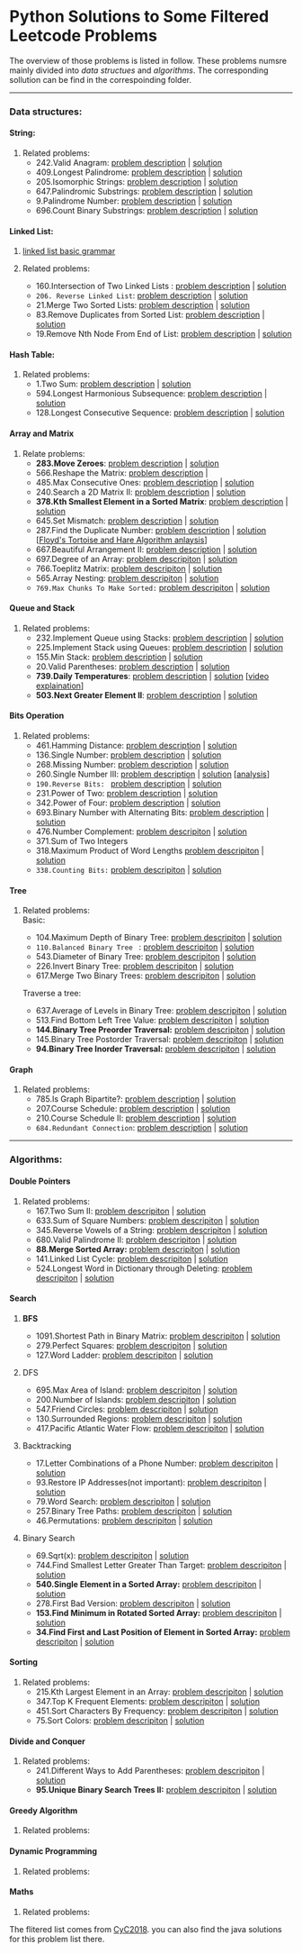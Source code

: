 # Python Solutions to Some Filtered Leetcode Problems<br>

The overview of those problems is listed in follow. These problems numsre mainly divided into *data structues* and *algorithms*. The corresponding sollution can be find in the correspoinding folder.

---
### Data structures:
    
#### String:
  1. Related problems:
     * 242.Valid Anagram: 
     [problem description](https://leetcode.com/problems/valid-anagram/) | [solution](data_structures/string/valid_anagram.py)
     * 409.Longest Palindrome: 
     [problem description](https://leetcode.com/problems/longest-palindrome/) | [solution](data_structures/string/longest_palindrome.py)
     * 205.Isomorphic Strings: 
     [problem description](https://leetcode.com/problems/isomorphic-strings/) | [solution](data_structures/string/isomorphic_string.py)
     * 647.Palindromic Substrings: 
     [problem description](https://leetcode.com/problems/palindromic-substrings/) | [solution](data_structures/string/palindromic_substrings.py)
     * 9.Palindrome Number: 
     [problem description](https://leetcode.com/problems/palindrome-number/) | [solution](data_structures/string/palindrome_number.py)
     * 696.Count Binary Substrings: 
     [problem description](https://leetcode.com/problems/count-binary-substrings/) | [solution](data_structures/string/count_binary_substrings.py)

#### Linked List:
  1. [linked list basic grammar](https://www.tutorialspoint.com/python_data_structure/python_linked_lists.htm)
 
  2. Related problems:  
     * 160.Intersection of Two Linked Lists : 
     [problem description](https://leetcode.com/problems/intersection-of-two-linked-lists) | [solution](data_structures/linked_list/intersection_two_linked_lists.py)
     * `206. Reverse Linked List`: 
     [problem description](https://leetcode.com/problems/reverse-linked-list/) | [solution](data_structures/linked_list/reverse_linked_list.py)
     * 21.Merge Two Sorted Lists: 
     [problem description](https:s//leetcode.com/problems/merge-two-sorted-lists/) | [solution](data_structures/linked_list/merge_two_sorted_lists.py)
     * 83.Remove Duplicates from Sorted List: 
     [problem description](https://leetcode.com/problems/remove-duplicates-from-sorted-list/) | [solution](data_structures/linked_list/remove_duplicates_from_sorted_list.py)
     * 19.Remove Nth Node From End of List: 
     [problem description](https://leetcode.com/problems/remove-nth-node-from-end-of-list/) | [solution](data_structures/linked_list/remove_nth_from_end.py)
     <!-- * 24.Swap Nodes in Pairs
     * 445.Add Two Numbers II
     * 234.Palindrome Linked List
     * 725.Split Linked List in Parts
     * 328.Odd Even Linked List -->

#### Hash Table:
  1. Related problems:
      * 1.Two Sum: 
     [problem description](https://leetcode.com/problems/two-sum/) | [solution](data_structures/hash_table/two_sum.py)
      * 594.Longest Harmonious Subsequence: 
     [problem description](https://leetcode.com/problems/longest-harmonious-subsequence/) | [solution](data_structures/hash_table/longest_harmonius_subsequence.py)
      * 128.Longest Consecutive Sequence: 
     [problem description](https://leetcode.com/problems/longest-consecutive-sequence/) | [solution](data_structures/hash_table/longest_consecutive_sequence.py)
             
#### Array and Matrix
  1. Relate problems:   
     * **283.Move Zeroes**: 
     [problem description](https://leetcode.com/problems/move-zeroes/) | [solution](data_structures/array_and_matrix/move_zeros.py)
     * 566.Reshape the Matrix: 
     [problem description](https://leetcode.com/problems/reshape-the-matrix/description/) | <!-- solution: no need just using numpy.reshape() -->
     * 485.Max Consecutive Ones: 
     [problem description](https://leetcode.com/problems/max-consecutive-ones/description/) | [solution](data_structures/array_and_matrix/max_consecutive_ones.py)
     * 240.Search a 2D Matrix II: 
     [problem description](https://leetcode.com/problems/search-a-2d-matrix-ii/description/) | [solution](data_structures/array_and_matrix/search_2d_matrix.py)
     * **378.Kth Smallest Element in a Sorted Matrix**:
     [problem description](https://leetcode.com/problems/kth-smallest-element-in-a-sorted-matrix/description/) | [solution](data_structures/array_and_matrix/kth_element.py)
     * 645.Set Mismatch: 
     [problem description](data_structures/array_and_matrix/kth_element.py) | [solution](data_structures/array_and_matrix/set_mismatch.py)
     * 287.Find the Duplicate Number: 
     [problem description](https://leetcode.com/problems/find-the-duplicate-number/) | [solution](data_structures/array_and_matrix/find_duplicate_number.py) [[Floyd's Tortoise and Hare Algorithm anlaysis](https://blog.csdn.net/u012482487/article/details/49798169)]
     * 667.Beautiful Arrangement II: 
     [problem description](https://leetcode.com/problems/beautiful-arrangement-ii/description/) | [solution](data_structures/array_and_matrix/beutiful_arrangement.py)
     * 697.Degree of an Array: 
     [problem descripiton](https://leetcode.com/problems/degree-of-an-array/description/) | [solution](data_structures/array_and_matrix/degree_of_an_array.py)
     * 766.Toeplitz Matrix: 
     [problem descripiton](https://leetcode.com/problems/toeplitz-matrix/description/) | [solution](data_structures/array_and_matrix/toeplitz_matrix.py)
     * 565.Array Nesting: 
     [problem descripiton](https://leetcode.com/problems/array-nesting/description/) | [solution](data_structures/array_and_matrix/array_nesting.py)
     * `769.Max Chunks To Make Sorted:` 
     [problem descripiton](https://leetcode.com/problems/max-chunks-to-make-sorted/description/) | [solution](data_structures/array_and_matrix/max_chunks_to_make_sorted.py)

#### Queue and Stack
  1. Related problems:
     * 232.Implement Queue using Stacks:
     [problem description](https://leetcode.com/problems/implement-queue-using-stacks/description/) | [solution](data_structures/queue_and_stack/queue_using_stacks.py)
     * 225.Implement Stack using Queues:
     [problem description](https://leetcode.com/problems/implement-stack-using-queues/description/) | [solution](data_structures/queue_and_stack/stack_using_queque.py)
     * 155.Min Stack:
     [problem description](https://leetcode.com/problems/min-stack/) | [solution](data_structures/queue_and_stack/min_stack.py)
     * 20.Valid Parentheses:
     [problem description](https://leetcode.com/problems/valid-parentheses/description/) | [solution](data_structures/queue_and_stack/valid_parentheses.py)
     * **739.Daily Temperatures**:
     [problem description](https://leetcode.com/problems/daily-temperatures/description/) | [solution](data_structures/queue_and_stack/daily_temperatures.py) [[video explaination](https://www.youtube.com/watch?v=WGm4Kj3lhRI)] 
     * **503.Next Greater Element II**:
     [problem description](https://leetcode.com/problems/next-greater-element-ii/description/) | [solution](data_structures/queue_and_stack/next_greater_element.py)
     
#### Bits Operation
  1. Related problems:  
      * 461.Hamming Distance: 
      [problem description](https://leetcode.com/problems/hamming-distance/) | [solution](data_structures/bit_operation/hamming_distance.py)
      * 136.Single Number: 
      [problem description](https://leetcode.com/problems/single-number/description/) | [solution](data_structures/bit_operation/single_number.py)
      * 268.Missing Number: 
      [problem description](https://leetcode.com/problems/missing-number/description/) | [solution](data_structures/bit_operation/missing_number.py)
      * 260.Single Number III: 
      [problem description](https://leetcode.com/problems/single-number-iii/description/) | [solution](data_structures/bit_operation/single_number_iii.py) [[analysis](https://cliuyang.cn/2019/02/07/AlgorithmIsBeautifulul-BitwiseOperation/)]
      * `190.Reverse Bits: `
      [problem description](https://leetcode.com/problems/reverse-bits/description/) | [solution](data_structures/bit_operation/reverse_bits.py) 
      * 231.Power of Two:
      [problem description](https://leetcode.com/problems/power-of-two/description/) | [solution](data_structures/bit_operation/power_of_two.py)  
      * 342.Power of Four:
      [problem description](https://leetcode.com/problems/power-of-four/) | [solution](data_structures/bit_operation/power_of_four.py)  
      * 693.Binary Number with Alternating Bits:
      [problem description](https://leetcode.com/problems/binary-number-with-alternating-bits/description/) | [solution](data_structures/bit_operation/binary_number_with_alternatiing_bits)  
      * 476.Number Complement:
      [problem descripiton](https://leetcode.com/problems/number-complement/description/) | [solution](data_structures/bit_operation/number_complement.py)
      * 371.Sum of Two Integers
      <!-- [problem descripiton]() | [solution]() -->
      * 318.Maximum Product of Word Lengths
      [problem descripiton](https://leetcode.com/problems/maximum-product-of-word-lengths/description/) | [solution](data_structures/bit_operation/maximum_product_of_word_lengths.py)
      * `338.Counting Bits:`
      [problem descripiton](https://leetcode.com/problems/counting-bits/description/) | [solution](data_structures/bit_operation/counting_bits.py)
      
#### Tree
  1. Related problems:  
     Basic:  
     * 104.Maximum Depth of Binary Tree: 
     [problem descripiton](https://leetcode.com/problems/maximum-depth-of-binary-tree/description/) | [solution](data_structures/tree/maximum_depth_of_binary_tree.py)
     * `110.Balanced Binary Tree ` :
     [problem descripiton](https://leetcode.com/problems/balanced-binary-tree/description/) | [solution](data_structures/tree/balanced_binary_tree.py)
     * 543.Diameter of Binary Tree: 
     [problem descripiton](https://leetcode.com/problems/diameter-of-binary-tree/description/) | [solution](data_structures/tree/diameter_of_binary_tree.py)
     * 226.Invert Binary Tree: 
     [problem descripiton](https://leetcode.com/problems/invert-binary-tree/description/) | [solution](data_structures/tree/invert_binary_tree.py)
     * 617.Merge Two Binary Trees: 
     [problem descripiton](https://leetcode.com/problems/merge-two-binary-trees/) | [solution](data_structures/tree/merge_two_binary_trees.py)

     Traverse a tree:  
     * 637.Average of Levels in Binary Tree:
     [problem descripiton](https://leetcode.com/problems/average-of-levels-in-binary-tree/) | [solution](data_structures/tree/average_of_levels_in_binary_tree.py)
     * 513.Find Bottom Left Tree Value:
     [problem descripiton](https://leetcode.com/problems/find-bottom-left-tree-value/description/) | [solution](data_structures/tree/find_bottom_left_tree_value.py)
     * **144.Binary Tree Preorder Traversal:**
     [problem descripiton](https://leetcode.com/problems/binary-tree-postorder-traversal/description/) | [solution](data_structures/tree/binary_tree_preorder_traversal.py)
     * 145.Binary Tree Postorder Traversal:
     [problem descripiton](https://leetcode.com/problems/binary-tree-postorder-traversal/description/) | [solution](data_structures/tree/binary_tree_postorder_traversal.py)
     * **94.Binary Tree Inorder Traversal:**
     [problem descripiton](https://leetcode.com/problems/binary-tree-inorder-traversal/description/) | [solution](data_structures/tree/binary_tree_inorder_traversal.py)



#### Graph
  1. Related problems:
     * 785.Is Graph Bipartite?:
     [problem description](https://leetcode.com/problems/is-graph-bipartite/) | [solution](data_structures/graph/is_bipartite.py)  
     * 207.Course Schedule:
     [problem description](https://leetcode.com/problems/course-schedule/description/) | [solution](data_structures/graph/cours_schedule.py)
     * 210.Course Schedule II:
     [problem description](https://leetcode.com/problems/course-schedule-ii/description/) | [solution](data_structures/graph/cours_schedule.py)
     * `684.Redundant Connection`:
     [problem description](https://leetcode.com/problems/redundant-connection/description/) | [solution](data_structures/graph/reduandant_connection.py)
     
---
### Algorithms:

#### Double Pointers
  1. Related problems:
      * 167.Two Sum II: 
      [problem descripiton](https://leetcode.com/problems/two-sum-ii-input-array-is-sorted/description/) | [solution](algorithms/double_pointers/two_sum.py)
      * 633.Sum of Square Numbers: 
      [problem descripiton](https://leetcode.com/problems/sum-of-square-numbers/description/) | [solution](algorithms/double_pointers/sum_of_square_numbers.py)
      * 345.Reverse Vowels of a String: 
      [problem descripiton](https://leetcode.com/problems/reverse-vowels-of-a-string/description/) | [solution](algorithms/double_pointers/reverse_vowels_of_a_string.py)
      * 680.Valid Palindrome II: 
      [problem descripiton](https://leetcode.com/problems/valid-palindrome-ii/description/) | [solution](algorithms/double_pointers/valid_palindrome.py)
      * **88.Merge Sorted Array:** 
      [problem descripiton](https://leetcode.com/problems/merge-sorted-array/description/) | [solution](algorithms/double_pointers/merge_sorted_array.py)
      * 141.Linked List Cycle: 
      [problem descripiton](https://leetcode.com/problems/linked-list-cycle/description/) | [solution](data_structures/linked_list/linked_list_cycle.py)
      * 524.Longest Word in Dictionary through Deleting: 
      [problem descripiton](https://leetcode.com/problems/longest-word-in-dictionary-through-deleting/description/) | [solution](algorithms/double_pointers/longest_word_in_dictionary_through_deleting.py)
 
#### Search
   1. **BFS**
      * 1091.Shortest Path in Binary Matrix: 
      [problem descripiton](https://leetcode.com/problems/shortest-path-in-binary-matrix/) | [solution](algorithms/search/BFS/shortest_path_in_binary_matrix.py)
      * 279.Perfect Squares: 
      [problem descripiton](https://leetcode.com/problems/perfect-squares/description/) | [solution](algorithms/search/BFS/perfect_squares.py)
      * 127.Word Ladder: 
      [problem descripiton](https://leetcode.com/problems/word-ladder/description/) | [solution](algorithms/search/BFS/word_ladder.py)
   
   2. DFS
      * 695.Max Area of Island: 
      [problem descripiton](https://leetcode.com/problems/max-area-of-island/description/) | [solution](algorithms/search/DFS/max_area_of_island.py)
      * 200.Number of Islands: 
      [problem descripiton](https://leetcode.com/problems/number-of-islands/description/) | [solution](algorithms/search/DFS/number_of_islands.py)
      * 547.Friend Circles: 
      [problem descripiton](https://leetcode.com/problems/friend-circles/description/) | [solution](algorithms/search/DFS/friend_circle.py)
      * 130.Surrounded Regions: 
      [problem descripiton](https://leetcode.com/problems/surrounded-regions/description/) | [solution](algorithms/search/DFS/surrounded_regions.py)
      * 417.Pacific Atlantic Water Flow:
      [problem descripiton](https://leetcode.com/problems/pacific-atlantic-water-flow/description/) | [solution](algorithms/search/DFS/pacific_atlantic_water_flow.py) 
      
   3. Backtracking
      * 17.Letter Combinations of a Phone Number: 
      [problem descripiton](https://leetcode.com/problems/letter-combinations-of-a-phone-number/) | [solution](algorithms/search/Backtracking/letter_combinations_of_a_phone_number.py)
      * 93.Restore IP Addresses(not important):
      [problem descripiton](https://leetcode.com/problems/restore-ip-addresses/description/) | [solution](algorithms/search/Backtracking/restore_ip_address.py)
      * 79.Word Search: 
      [problem descripiton](https://leetcode.com/problems/word-search/description/) | [solution](algorithms/search/Backtracking/word_search.py)
      * 257.Binary Tree Paths: 
      [problem descripiton](https://leetcode.com/problems/binary-tree-paths/description/) | [solution](algorithms/search/Backtracking/binary_tree_path.py)
      * 46.Permutations: 
      [problem descripiton](https://leetcode.com/problems/permutations/description/) | [solution](algorithms/search/Backtracking/permutation.py)
            
   4. Binary Search
      * 69.Sqrt(x): 
      [problem descripiton](https://leetcode.com/problems/sqrtx/description/) | [solution](algorithms/search/binary_search/sqrt_x.py)
      * 744.Find Smallest Letter Greater Than Target: 
      [problem descripiton](https://leetcode.com/problems/find-smallest-letter-greater-than-target/description/) | [solution](algorithms/search/binary_search/next_greatest_letter.py)
      * **540.Single Element in a Sorted Array:** 
      [problem descripiton](https://leetcode.com/problems/single-element-in-a-sorted-array/description/) | [solution](algorithms/search/binary_search/single_non_duplicate.py)
      * 278.First Bad Version:
      [problem descripiton](https://leetcode.com/problems/first-bad-version/description/) | [solution](algorithms/search/binary_search/first_bad_version.py)
      * **153.Find Minimum in Rotated Sorted Array:** 
      [problem descripiton](https://leetcode.com/problems/find-minimum-in-rotated-sorted-array/description/) | [solution](algorithms/search/binary_search/find_minimum_in_rotated_sorted_array.py)
      * **34.Find First and Last Position of Element in Sorted Array:** 
      [problem descripiton](https://leetcode.com/problems/find-first-and-last-position-of-element-in-sorted-array/) | [solution](algorithms/search/binary_search/search_range.py)

#### **Sorting**
  1. Related problems:
     * 215.Kth Largest Element in an Array:
     [problem descripiton](https://leetcode.com/problems/kth-largest-element-in-an-array/description/) | [solution](algorithms/sorting/kth_largest_element.py)
     * 347.Top K Frequent Elements:
     [problem descripiton](https://leetcode.com/problems/top-k-frequent-elements/description/) | [solution](algorithms/sorting/top_k_frequent_elements.py)
     * 451.Sort Characters By Frequency:
     [problem descripiton](https://leetcode.com/problems/sort-characters-by-frequency/description/) | [solution](algorithms/sorting/sort_characters_by_frequency.py)
     * 75.Sort Colors:
     [problem descripiton](https://leetcode.com/problems/sort-colors/description/) | [solution](algorithms/sorting/sort_colors.py)

#### Divide and Conquer
  1. Related problems:
     * 241.Different Ways to Add Parentheses: 
     [problem descripiton](https://leetcode.com/problems/different-ways-to-add-parentheses/description/) | [solution](algorithms/divide_and_conquer/different_ways_to_add_parentheses.py)
     * **95.Unique Binary Search Trees II:** 
     [problem descripiton](https://leetcode.com/problems/unique-binary-search-trees-ii/description/) | [solution](algorithms/divide_and_conquer/unique_binary_search_trees.py)
       
#### Greedy Algorithm
<!-- [problem descripiton]() | [solution]() -->
  1. Related problems:
  
   
#### Dynamic Programming
  1. Related problems:
   
#### Maths
  1. Related problems:



The flitered list comes from [CyC2018](https://github.com/CyC2018/CS-Notes/blob/master/notes/Leetcode%20%E9%A2%98%E8%A7%A3%20-%20%E7%9B%AE%E5%BD%95.md).
you can also find the java solutions for this problem list there.